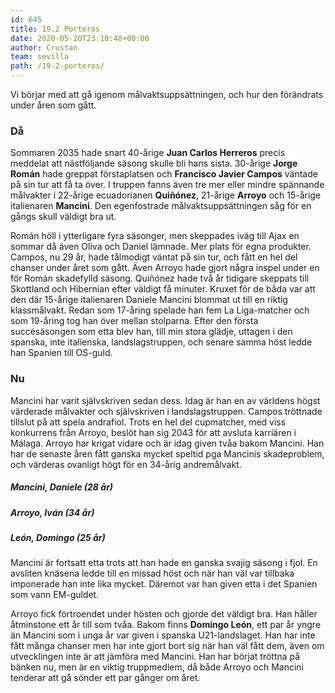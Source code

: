 ```yaml
---
id: 645
title: 19.2 Porteros
date: 2020-05-20T23:10:48+00:00
author: Crustan
team: sevilla
path: /19-2-porteros/
---
```


Vi börjar med att gå igenom målvaktsuppsättningen, och hur den förändrats under åren som gått.

### Då

Sommaren 2035 hade snart 40-årige **Juan Carlos Herreros** precis meddelat att nästföljande säsong skulle bli hans sista. 30-årige **Jorge Román** hade greppat förstaplatsen och **Francisco Javier Campos** väntade på sin tur att få ta över. I truppen fanns även tre mer eller mindre spännande målvakter i 22-årige ecuadorianen **Quiñónez**, 21-årige **Arroyo** och 15-årige italienaren **Mancini**. Den egenfostrade målvaktsuppsättningen såg för en gångs skull väldigt bra ut.

Román höll i ytterligare fyra säsonger, men skeppades iväg till Ajax en sommar då även Oliva och Daniel lämnade. Mer plats för egna produkter. Campos, nu 29 år, hade tålmodigt väntat på sin tur, och fått en hel del chanser under året som gått. Även Arroyo hade gjort några inspel under en för Román skadefylld säsong. Quiñónez hade två år tidigare skeppats till Skottland och Hibernian efter väldigt få minuter. Kruxet för de båda var att den där 15-årige italienaren Daniele Mancini blommat ut till en riktig klassmålvakt. Redan som 17-åring spelade han fem La Liga-matcher och som 19-åring tog han över mellan stolparna. Efter den första succésäsongen som etta blev han, till min stora glädje, uttagen i den spanska, inte italienska, landslagstruppen, och senare samma höst ledde han Spanien till OS-guld.

### Nu

Mancini har varit självskriven sedan dess. Idag är han en av världens högst värderade målvakter och självskriven i landslagstruppen. Campos tröttnade tillslut på att spela andrafiol. Trots en hel del cupmatcher, med viss konkurrens från Arroyo, beslöt han sig 2043 för att avsluta karriären i Málaga. Arroyo har krigat vidare och är idag given tvåa bakom Mancini. Han har de senaste åren fått ganska mycket speltid pga Mancinis skadeproblem, och värderas ovanligt högt för en 34-årig andremålvakt.

##### Mancini, Daniele (28 år)
##### Arroyo, Iván (34 år)
##### León, Domingo (25 år)

Mancini är fortsatt etta trots att han hade en ganska svajig säsong i fjol. En avsliten knäsena ledde till en missad höst och när han väl var tillbaka imponerade han inte lika mycket. Däremot var han given etta i det Spanien som vann EM-guldet.

Arroyo fick förtroendet under hösten och gjorde det väldigt bra. Han håller åtminstone ett år till som tvåa. Bakom finns **Domingo León**, ett par år yngre än Mancini som i unga år var given i spanska U21-landslaget. Han har inte fått många chanser men har inte gjort bort sig när han väl fått dem, även om utvecklingen inte är att jämföra med Mancini. Han har börjat tröttna på bänken nu, men är en viktig truppmedlem, då både Arroyo och Mancini tenderar att gå sönder ett par gånger om året.
